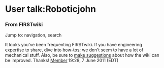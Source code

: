 
# User talk:Roboticjohn

### From FIRSTwiki

Jump to: navigation, search

It looks you've been frequenting FIRSTwiki. If you have engineering expertise
to share, dive into [how-tos](/index.php/How-to "How-to" ); we don't seem to
have a lot of mechanical stuff. Also, be sure to [make
suggestions](/index.php/User:Hallry/Suggestions "User:Hallry/Suggestions" )
about how the wiki can be improved. Thanks! [Member](/index.php/User:Member
"User:Member" ) 19:28, 7 June 2011 (EDT)

